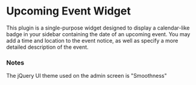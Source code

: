 # Upcoming Event Widget

This plugin is a single-purpose widget designed to display a calendar-like badge in your sidebar containing the date of an upcoming event. You may add a time and location to the event notice, as well as specify a more detailed description of the event.

### Notes

The jQuery UI theme used on the admin screen is "Smoothness"